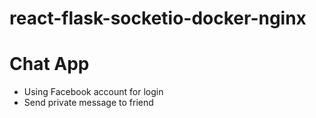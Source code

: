 # react-flask-socketio-docker-nginx
# Chat App
* Using Facebook account for login
* Send private message to friend
